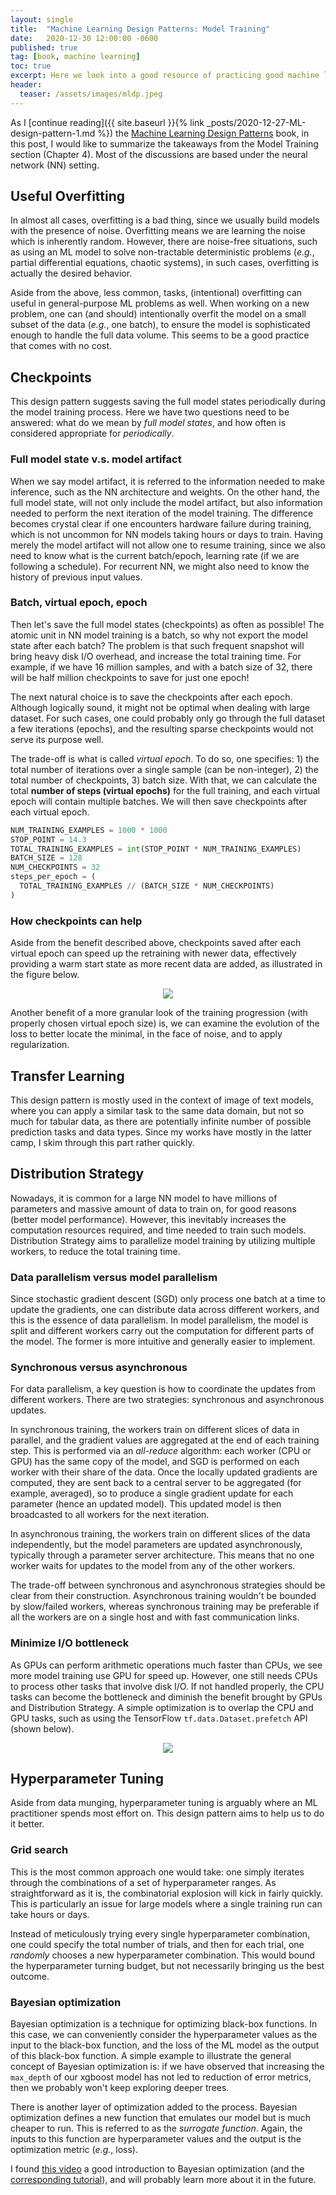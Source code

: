 ```yaml
---
layout: single
title:  "Machine Learning Design Patterns: Model Training"
date:   2020-12-30 12:00:00 -0600
published: true
tag: [book, machine learning]
toc: true
excerpt: Here we look into a good resource of practicing good machine learning design patterns.
header:
  teaser: /assets/images/mldp.jpeg
---
```

As I [continue reading]({{ site.baseurl }}{% link _posts/2020-12-27-ML-design-pattern-1.md %}) the [Machine Learning Design Patterns](https://learning.oreilly.com/library/view/machine-learning-design/9781098115777/) book, in this post, I would like to summarize the takeaways from the Model Training section (Chapter 4). Most of the discussions are based under the neural network (NN) setting.

## Useful Overfitting

In almost all cases, overfitting is a bad thing, since we usually build models with the presence of noise. Overfitting means we are learning the noise which is inherently random. However, there are noise-free situations, such as using an ML model to solve non-tractable deterministic problems (*e.g.*, partial differential equations, chaotic systems), in such cases, overfitting is actually the desired behavior.

Aside from the above, less common, tasks, (intentional) overfitting can useful in  general-purpose ML problems as well. When working on a new problem, one can (and should) intentionally overfit the model on a small subset of the data (*e.g.*, one batch), to ensure the model is sophisticated enough to handle the full data volume. This seems to be a good practice that comes with no cost.

## Checkpoints

This design pattern suggests saving the full model states periodically during the model training process. Here we have two questions need to be answered: what do we mean by *full model states*, and how often is considered appropriate for *periodically*.

### Full model state v.s. model artifact
When we say model artifact, it is referred to the information needed to make inference, such as the NN architecture and weights. On the other hand, the full model state, will not only include the model artifact, but also information needed to perform the next iteration of the model training. The difference becomes crystal clear if one encounters hardware failure during training, which is not uncommon for NN models taking hours or days to train. Having merely the model artifact will not allow one to resume training, since we also need to know what is the current batch/epoch, learning rate (if we are following a schedule). For recurrent NN, we might also need to know the history of previous input values.

### Batch, virtual epoch, epoch
Then let's save the full model states (checkpoints) as often as possible! The atomic unit in NN model training is a batch, so why not export the model state after each batch? The problem is that such frequent snapshot will bring heavy disk I/O overhead, and increase the total training time. For example, if we have 16 million samples, and with a batch size of 32, there will be half million checkpoints to save for just one epoch!

The next natural choice is to save the checkpoints after each epoch. Although logically sound, it might not be optimal when dealing with large dataset. For such cases, one could probably only go through the full dataset a few iterations (epochs), and the resulting sparse checkpoints would not serve its purpose well.

The trade-off is what is called *virtual epoch*. To do so, one specifies: 1) the total number of iterations over a single sample (can be non-integer), 2) the total number of checkpoints, 3) batch size. With that, we can calculate the total **number of steps (virtual epochs)** for the full training, and each virtual epoch will contain multiple batches. We will then save checkpoints after each virtual epoch.

~~~py
NUM_TRAINING_EXAMPLES = 1000 * 1000
STOP_POINT = 14.3
TOTAL_TRAINING_EXAMPLES = int(STOP_POINT * NUM_TRAINING_EXAMPLES)
BATCH_SIZE = 128
NUM_CHECKPOINTS = 32
steps_per_epoch = (
  TOTAL_TRAINING_EXAMPLES // (BATCH_SIZE * NUM_CHECKPOINTS)
)
~~~

### How checkpoints can help
Aside from the benefit described above, checkpoints saved after each virtual epoch can speed up the retraining with newer data, effectively providing a warm start state as more recent data are added, as illustrated in the figure below.

<figure>
<center>
<a href="/assets/images/mldp_0411.png"><img src="/assets/images/mldp_0411.png"></a>
</center>
</figure>

Another benefit of a more granular look of the training progression (with properly chosen virtual epoch size) is, we can examine the evolution of the loss to better locate the minimal, in the face of noise, and to apply regularization.


## Transfer Learning
This design pattern is mostly used in the context of image of text models, where you can apply a similar task to the same data domain, but not so much for tabular data, as there are potentially infinite number of possible prediction tasks and data types. Since my works have mostly in the latter camp, I skim through this part rather quickly.

## Distribution Strategy

Nowadays, it is common for a large NN model to have millions of parameters and massive amount of data to train on, for good reasons (better model performance). However, this inevitably increases the computation resources required, and time needed to train such models. Distribution Strategy aims to parallelize model training by utilizing multiple workers, to reduce the total training time.

### Data parallelism versus model parallelism
Since stochastic gradient descent (SGD) only process one batch at a time to update the gradients, one can distribute data across different workers, and this is the essence of data parallelism. In model parallelism, the model is split and different workers carry out the computation for different parts of the model. The former is more intuitive and generally easier to implement.

### Synchronous versus asynchronous
For data parallelism, a key question is how to coordinate the updates from different workers. There are two strategies: synchronous and asynchronous updates.

In synchronous training, the workers train on different slices of data in parallel, and the gradient values are aggregated at the end of each training step. This is performed via an *all-reduce* algorithm: each worker (CPU or GPU) has the same copy of the model, and SGD is performed on each worker with their share of the data. Once the locally updated gradients are computed, they are sent back to a central server to be aggregated (for example, averaged), so to produce a single gradient update for each parameter (hence an updated model). This updated model is then broadcasted to all workers for the next iteration.

In asynchronous training, the workers train on different slices of the data independently, but the model parameters are updated asynchronously, typically through a parameter server architecture. This means that no one worker waits for updates to the model from any of the other workers.

The trade-off between synchronous and asynchronous strategies should be clear from their construction. Asynchronous training wouldn't be bounded by slow/failed workers, whereas synchronous training may be preferable if all the workers are on a single host and with fast communication links.

### Minimize I/O bottleneck
As GPUs can perform arithmetic operations much faster than CPUs, we see more model training use GPU for speed up. However, one still needs CPUs to process other tasks that involve disk I/O. If not handled properly, the CPU tasks can become the bottleneck and diminish the benefit brought by GPUs and Distribution Strategy. A simple optimization is to overlap the CPU and GPU tasks, such as using the TensorFlow `tf.data.Dataset.prefetch` API (shown below).
<figure>
<center>
<a href="/assets/images/mldp_0422.png"><img src="/assets/images/mldp_0422.png"></a>
</center>
</figure>

## Hyperparameter Tuning

Aside from data munging, hyperparameter tuning is arguably where an ML practitioner spends most effort on. This design pattern aims to help us to do it better.

### Grid search
This is the most common approach one would take: one simply iterates through the combinations of a set of hyperparameter ranges. As straightforward as it is, the combinatorial explosion will kick in fairly quickly. This is particularly an issue for large models where a single training run can take hours or days.

Instead of meticulously trying every single hyperparameter combination, one could specify the total number of trials, and then for each trial, one *randomly* chooses a new hyperparameter combination. This would bound the hyperparameter turning budget, but not necessarily bringing us the best outcome.

### Bayesian optimization
Bayesian optimization is a technique for optimizing black-box functions. In this case, we can conveniently consider the hyperparameter values as the input to the black-box function, and the loss of the ML model as the output of this black-box function. A simple example to illustrate the general concept of Bayesian optimization is: if we have observed that increasing the `max_depth` of our xgboost model has not led to reduction of error metrics, then we probably won't keep exploring deeper trees.

There is another layer of optimization added to the process. Bayesian optimization defines a new function that emulates our model but is much cheaper to run. This is referred to as the *surrogate function*. Again, the inputs to this function are hyperparameter values and the output is the optimization metric (*e.g.*, loss).

I found [this video](https://www.youtube.com/watch?v=c4KKvyWW_Xk) a good introduction to Bayesian optimization (and the [corresponding tutorial](https://arxiv.org/pdf/1807.02811.pdf)), and will probably learn more about it in the future.
